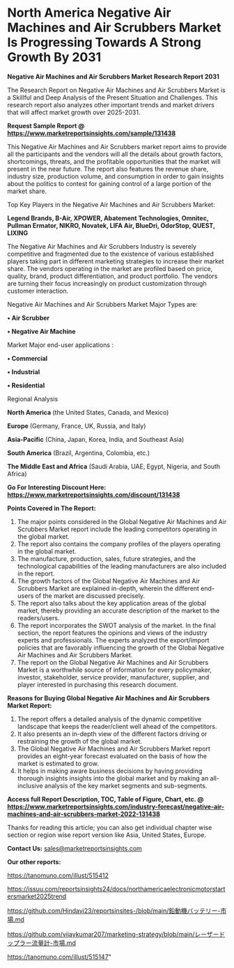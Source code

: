 # North America Negative Air Machines and Air Scrubbers Market Is Progressing Towards A Strong Growth By 2031

<strong>Negative Air Machines and Air Scrubbers Market Research Report 2031</strong>

The Research Report on Negative Air Machines and Air Scrubbers Market is a Skillful and Deep Analysis of the Present Situation and Challenges. This research report also analyzes other important trends and market drivers that will affect market growth over 2025-2031.

<strong>Request Sample Report @ <a href=https://www.marketreportsinsights.com/sample/131438>https://www.marketreportsinsights.com/sample/131438</a></strong>

This Negative Air Machines and Air Scrubbers market report aims to provide all the participants and the vendors will all the details about growth factors, shortcomings, threats, and the profitable opportunities that the market will present in the near future. The report also features the revenue share, industry size, production volume, and consumption in order to gain insights about the politics to contest for gaining control of a large portion of the market share.

Top Key Players in the Negative Air Machines and Air Scrubbers Market:

<strong>Legend Brands, B-Air, XPOWER, Abatement Technologies, Omnitec, Pullman Ermator, NIKRO, Novatek, LIFA Air, BlueDri, OdorStop, QUEST, LIXING</strong>

The Negative Air Machines and Air Scrubbers Industry is severely competitive and fragmented due to the existence of various established players taking part in different marketing strategies to increase their market share. The vendors operating in the market are profiled based on price, quality, brand, product differentiation, and product portfolio. The vendors are turning their focus increasingly on product customization through customer interaction.

Negative Air Machines and Air Scrubbers Market Major Types are:

<strong>• Air Scrubber

• Negative Air Machine</strong>

Market Major end-user applications :

<strong>• Commercial

• Industrial

• Residential</strong>

Regional Analysis

</u><strong><b>North America</b></strong> (the United States, Canada, and Mexico)

<strong><b>Europe </b></strong>(Germany, France, UK, Russia, and Italy)

<strong><b>Asia-Pacific</b></strong> (China, Japan, Korea, India, and Southeast Asia)

<strong><b>South America</b></strong> (Brazil, Argentina, Colombia, etc.)

<strong><b>The Middle East and Africa</b></strong> (Saudi Arabia, UAE, Egypt, Nigeria, and South Africa)

<strong>Go For Interesting Discount Here: <a href=https://www.marketreportsinsights.com/discount/131438>https://www.marketreportsinsights.com/discount/131438</a></strong>

<strong>Points Covered in The Report:</strong>
<ol>
  <li>The major points considered in the Global Negative Air Machines and Air Scrubbers Market report include the leading competitors operating in the global market.</li>
  <li>The report also contains the company profiles of the players operating in the global market.</li>
  <li>The manufacture, production, sales, future strategies, and the technological capabilities of the leading manufacturers are also included in the report.</li>
  <li>The growth factors of the Global Negative Air Machines and Air Scrubbers Market are explained in-depth, wherein the different end-users of the market are discussed precisely.</li>
  <li>The report also talks about the key application areas of the global market, thereby providing an accurate description of the market to the readers/users.</li>
  <li>The report incorporates the SWOT analysis of the market. In the final section, the report features the opinions and views of the industry experts and professionals. The experts analyzed the export/import policies that are favorably influencing the growth of the Global Negative Air Machines and Air Scrubbers Market.</li>
  <li>The report on the Global Negative Air Machines and Air Scrubbers Market is a worthwhile source of information for every policymaker, investor, stakeholder, service provider, manufacturer, supplier, and player interested in purchasing this research document.</li>
</ol>
<strong>Reasons for Buying Global Negative Air Machines and Air Scrubbers Market Report:</strong>

<ol>
  <li>The report offers a detailed analysis of the dynamic competitive landscape that keeps the reader/client well ahead of the competitors.</li>
  <li>It also presents an in-depth view of the different factors driving or restraining the growth of the global market.</li>
  <li>The Global Negative Air Machines and Air Scrubbers Market report provides an eight-year forecast evaluated on the basis of how the market is estimated to grow.</li>
  <li>It helps in making aware business decisions by having providing thorough insights insights into the global market and by making an all-inclusive analysis of the key market segments and sub-segments.</li>
</ol>
<strong>Access full Report Description, TOC, Table of Figure, Chart, etc. @ <a href=https://www.marketreportsinsights.com/industry-forecast/negative-air-machines-and-air-scrubbers-market-2022-131438>https://www.marketreportsinsights.com/industry-forecast/negative-air-machines-and-air-scrubbers-market-2022-131438</a></strong>


Thanks for reading this article; you can also get individual chapter wise section or region wise report version like Asia, United States, Europe.

<strong>Contact Us:</strong>
sales@marketreportsinsights.com

<strong>Our other reports:</strong>

<a href=https://tanomuno.com/illust/515412>https://tanomuno.com/illust/515412</a>

<a href=https://issuu.com/reportsinsights24/docs/northamericaelectronicmotorstartersmarket2025trend>https://issuu.com/reportsinsights24/docs/northamericaelectronicmotorstartersmarket2025trend</a>

<a href=https://github.com/Hindavi23/reportsinsites-/blob/main/鉛動機バッテリー-市場.md>https://github.com/Hindavi23/reportsinsites-/blob/main/鉛動機バッテリー-市場.md</a>

<a href=https://github.com/vijaykumar207/marketing-strategy/blob/main/レーザードップラー流量計-市場.md>https://github.com/vijaykumar207/marketing-strategy/blob/main/レーザードップラー流量計-市場.md</a>

<a href=https://tanomuno.com/illust/515147>https://tanomuno.com/illust/515147</a>"
